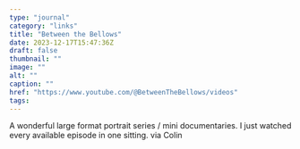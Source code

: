 ```yaml
---
type: "journal"
category: "links"
title: "Between the Bellows"
date: 2023-12-17T15:47:36Z
draft: false
thumbnail: ""
image: ""
alt: ""
caption: ""
href: "https://www.youtube.com/@BetweenTheBellows/videos"
tags:
---
```


A wonderful large format portrait series / mini documentaries. I just watched every available episode in one sitting. via Colin
